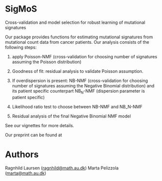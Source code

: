 # SigMoS
Cross-validation and model selection for robust learning of mutational signatures

Our package provides functions for estimating mutational signatures from mutational count data from cancer patients. 
Our analysis consists of the following steps:

1. apply Poisson-NMF (cross-validation for choosing number of signatures assuming the Poisson distribution)

2. Goodness of fit: residual analysis to validate Poisson assumption.

3. If overdispersion is present: NB-NMF (cross-validation for choosing number of signatures assuming the Negative Binomial distribution) and its patient specific counterpart NB$_\text{N}$-NMF (dispersion parameter is patient specific)

4. Likelihood ratio test to choose between NB-NMF and NB_N-NMF

5. Residual analysis of the final Negative Binomial NMF model

See our vignettes for more details.

Our preprint can be found at 

# Authors
Ragnhild Laursen (ragnhild@math.au.dk)
Marta Pelizzola (marta@math.au.dk)

